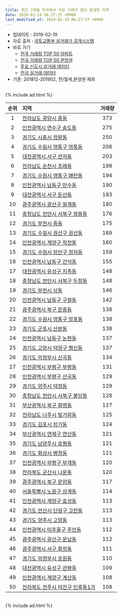 ```yaml
---
title: 최근 3개월 전국에서 가장 거래가 많이 발생한 지역
date: 2019-02-19 06:27:37 +0900
last_modified_at: 2019-02-19 06:27:37 +0900
---
```


* 업데이트 : 2019-02-19
* 자료 출처 : [국토교통부 실거래가 공개시스템](http://rt.molit.go.kr)
* 바로 가기
    * [전국 거래량 TOP 50 아파트](https://inasie.github.io/apt-trade-info/최근-3개월-전국에서-가장-거래가-많이-발생한-아파트)
    * [전국 거래량 TOP 50 분양권](https://inasie.github.io/apt-trade-info/최근-3개월-전국에서-가장-거래가-많이-발생한-분양권)
    * [주요 신도시 실거래 데이터](https://inasie.github.io/apt-trade-info/주요-신도시)
    * [전국 실거래 데이터](https://inasie.github.io/apt-trade-info/전국)
* 기준: 201812-201902, 전/월세,분양권 제외

<br>
{% include ad.html %}
<br>


|순위|지역|거래량|
|:---:|:---|:---:|
|1|[전라남도 광양시 중동](https://inasie.github.io/apt-trade-info/전라남도-광양시-중동)|373|
|2|[인천광역시 연수구 송도동](https://inasie.github.io/apt-trade-info/인천광역시-연수구-송도동)|275|
|3|[경기도 시흥시 정왕동](https://inasie.github.io/apt-trade-info/경기도-시흥시-정왕동)|250|
|4|[경기도 수원시 영통구 영통동](https://inasie.github.io/apt-trade-info/경기도-수원시-영통구-영통동)|206|
|5|[대전광역시 서구 관저동](https://inasie.github.io/apt-trade-info/대전광역시-서구-관저동)|203|
|6|[전라남도 순천시 조례동](https://inasie.github.io/apt-trade-info/전라남도-순천시-조례동)|198|
|7|[경기도 수원시 영통구 매탄동](https://inasie.github.io/apt-trade-info/경기도-수원시-영통구-매탄동)|194|
|8|[인천광역시 남동구 만수동](https://inasie.github.io/apt-trade-info/인천광역시-남동구-만수동)|190|
|9|[대전광역시 서구 둔산동](https://inasie.github.io/apt-trade-info/대전광역시-서구-둔산동)|183|
|10|[광주광역시 광산구 월계동](https://inasie.github.io/apt-trade-info/광주광역시-광산구-월계동)|180|
|11|[충청남도 천안시 서북구 쌍용동](https://inasie.github.io/apt-trade-info/충청남도-천안시-서북구-쌍용동)|176|
|12|[경기도 부천시 중동](https://inasie.github.io/apt-trade-info/경기도-부천시-중동)|175|
|13|[경기도 수원시 권선구 권선동](https://inasie.github.io/apt-trade-info/경기도-수원시-권선구-권선동)|169|
|14|[인천광역시 계양구 작전동](https://inasie.github.io/apt-trade-info/인천광역시-계양구-작전동)|160|
|15|[경기도 수원시 장안구 정자동](https://inasie.github.io/apt-trade-info/경기도-수원시-장안구-정자동)|159|
|16|[인천광역시 남동구 간석동](https://inasie.github.io/apt-trade-info/인천광역시-남동구-간석동)|155|
|17|[대전광역시 유성구 지족동](https://inasie.github.io/apt-trade-info/대전광역시-유성구-지족동)|148|
|18|[충청남도 천안시 서북구 두정동](https://inasie.github.io/apt-trade-info/충청남도-천안시-서북구-두정동)|148|
|19|[경기도 부천시 상동](https://inasie.github.io/apt-trade-info/경기도-부천시-상동)|146|
|20|[인천광역시 남동구 구월동](https://inasie.github.io/apt-trade-info/인천광역시-남동구-구월동)|142|
|21|[광주광역시 북구 문흥동](https://inasie.github.io/apt-trade-info/광주광역시-북구-문흥동)|138|
|22|[경기도 수원시 영통구 망포동](https://inasie.github.io/apt-trade-info/경기도-수원시-영통구-망포동)|138|
|23|[경기도 군포시 산본동](https://inasie.github.io/apt-trade-info/경기도-군포시-산본동)|138|
|24|[인천광역시 남동구 논현동](https://inasie.github.io/apt-trade-info/인천광역시-남동구-논현동)|137|
|25|[경기도 고양시 덕양구 행신동](https://inasie.github.io/apt-trade-info/경기도-고양시-덕양구-행신동)|137|
|26|[경기도 의정부시 신곡동](https://inasie.github.io/apt-trade-info/경기도-의정부시-신곡동)|134|
|27|[인천광역시 부평구 부평동](https://inasie.github.io/apt-trade-info/인천광역시-부평구-부평동)|131|
|28|[인천광역시 부평구 산곡동](https://inasie.github.io/apt-trade-info/인천광역시-부평구-산곡동)|129|
|29|[경기도 양주시 덕정동](https://inasie.github.io/apt-trade-info/경기도-양주시-덕정동)|129|
|30|[충청남도 천안시 서북구 불당동](https://inasie.github.io/apt-trade-info/충청남도-천안시-서북구-불당동)|128|
|31|[부산광역시 북구 화명동](https://inasie.github.io/apt-trade-info/부산광역시-북구-화명동)|127|
|32|[전라남도 나주시 빛가람동](https://inasie.github.io/apt-trade-info/전라남도-나주시-빛가람동)|125|
|33|[경기도 김포시 장기동](https://inasie.github.io/apt-trade-info/경기도-김포시-장기동)|124|
|34|[부산광역시 연제구 연산동](https://inasie.github.io/apt-trade-info/부산광역시-연제구-연산동)|121|
|35|[경기도 남양주시 호평동](https://inasie.github.io/apt-trade-info/경기도-남양주시-호평동)|121|
|36|[경기도 화성시 병점동](https://inasie.github.io/apt-trade-info/경기도-화성시-병점동)|121|
|37|[인천광역시 부평구 부개동](https://inasie.github.io/apt-trade-info/인천광역시-부평구-부개동)|120|
|38|[전라북도 군산시 나운동](https://inasie.github.io/apt-trade-info/전라북도-군산시-나운동)|120|
|39|[광주광역시 북구 운암동](https://inasie.github.io/apt-trade-info/광주광역시-북구-운암동)|117|
|40|[서울특별시 노원구 상계동](https://inasie.github.io/apt-trade-info/서울특별시-노원구-상계동)|114|
|41|[인천광역시 계양구 효성동](https://inasie.github.io/apt-trade-info/인천광역시-계양구-효성동)|113|
|42|[경기도 안산시 단원구 고잔동](https://inasie.github.io/apt-trade-info/경기도-안산시-단원구-고잔동)|113|
|43|[경기도 양주시 고암동](https://inasie.github.io/apt-trade-info/경기도-양주시-고암동)|113|
|44|[인천광역시 미추홀구 주안동](https://inasie.github.io/apt-trade-info/인천광역시-미추홀구-주안동)|112|
|45|[광주광역시 광산구 운남동](https://inasie.github.io/apt-trade-info/광주광역시-광산구-운남동)|112|
|46|[광주광역시 서구 화정동](https://inasie.github.io/apt-trade-info/광주광역시-서구-화정동)|111|
|47|[경기도 의정부시 호원동](https://inasie.github.io/apt-trade-info/경기도-의정부시-호원동)|110|
|48|[대전광역시 유성구 관평동](https://inasie.github.io/apt-trade-info/대전광역시-유성구-관평동)|109|
|49|[인천광역시 계양구 계산동](https://inasie.github.io/apt-trade-info/인천광역시-계양구-계산동)|108|
|50|[전라북도 전주시 덕진구 인후동1가](https://inasie.github.io/apt-trade-info/전라북도-전주시-덕진구-인후동1가)|108|


<br>
{% include ad.html %}
<br>

